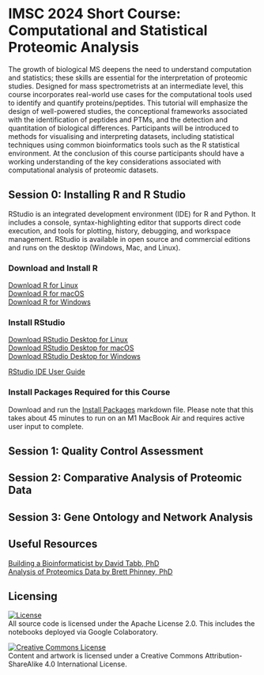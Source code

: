 # IMSC 2024 Short Course: Computational and Statistical Proteomic Analysis
The growth of biological MS deepens the need to understand computation and statistics; these skills are essential for the interpretation of proteomic studies. Designed for mass spectrometrists at an intermediate level, this course incorporates real-world use cases for the computational tools used to identify and quantify proteins/peptides. This tutorial will emphasize the design of well-powered studies, the conceptional frameworks associated with the identification of peptides and PTMs, and the detection and quantitation of biological differences. Participants will be introduced to methods for visualising and interpreting datasets, including statistical techniques using common bioinformatics tools such as the R statistical environment. At the conclusion of this course participants should have a working understanding of the key considerations associated with computational analysis of proteomic datasets.

## Session 0: Installing R and R Studio
RStudio is an integrated development environment (IDE) for R and Python. It includes a console, syntax-highlighting editor that supports direct code execution, and tools for plotting, history, debugging, and workspace management. RStudio is available in open source and commercial editions and runs on the desktop (Windows, Mac, and Linux).

### Download and Install R
[Download R for Linux](https://cran.rstudio.com/bin/linux/)<br>
[Download R for macOS](https://cran.rstudio.com/bin/macosx/)<br>
[Download R for Windows](https://cran.rstudio.com/bin/windows/)<br>

### Install RStudio
[Download RStudio Desktop for Linux](https://posit.co/download/rstudio-desktop/)<br>
[Download RStudio Desktop for macOS](https://download1.rstudio.org/electron/macos/RStudio-2024.04.2-764.dmg)<br>
[Download RStudio Desktop for Windows](https://download1.rstudio.org/electron/windows/RStudio-2024.04.2-764.exe)<br>

[RStudio IDE User Guide](https://docs.posit.co/ide/user/)<br>

### Install Packages Required for this Course
Download and run the [Install Packages](https://github.com/JoBBurt/IMSC-2024-Computational-and-Statistical-Proteomic-Analysis/blob/main/Session_0/Install%20Packages.Rmd) markdown file. Please note that this takes about 45 minutes to run on an M1 MacBook Air and requires active user input to complete.

## Session 1: Quality Control Assessment


## Session 2: Comparative Analysis of Proteomic Data


## Session 3: Gene Ontology and Network Analysis


## Useful Resources
[Building a Bioinformaticist by David Tabb, PhD](https://pickingupthetabb.wordpress.com/building-a-bioinformaticist/free-online-training-in-bioinformatics-and-biostatistics/)<br>
[Analysis of Proteomics Data by Brett Phinney, PhD](https://www.youtube.com/@UCDavisProteomics)<br>

## Licensing

[![License](https://img.shields.io/badge/License-Apache%202.0-blue.svg)](https://opensource.org/licenses/Apache-2.0)<br>
All source code is licensed under the Apache License 2.0. This includes the notebooks deployed via Google Colaboratory.

<a rel="license" href="http://creativecommons.org/licenses/by-sa/4.0/"><img alt="Creative Commons License" style="border-width:0" src="https://i.creativecommons.org/l/by-sa/4.0/80x15.png" /></a><br />Content and artwork is licensed under a Creative Commons Attribution-ShareAlike 4.0 International License.
